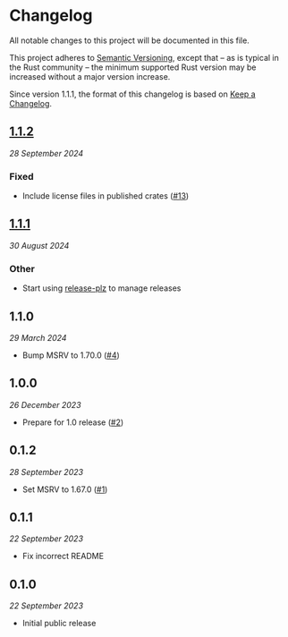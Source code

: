 # Changelog

All notable changes to this project will be documented in this file.

This project adheres to [Semantic Versioning](https://semver.org/spec/v2.0.0.html), except that – as is typical in the Rust community – the minimum supported Rust version may be increased without a major version increase.

Since version 1.1.1, the format of this changelog is based on [Keep a Changelog](https://keepachangelog.com/en/1.0.0/).

## [1.1.2](https://github.com/scouten/async-generic/compare/async-generic-v1.1.1...async-generic-v1.1.2)
_28 September 2024_

### Fixed

* Include license files in published crates ([#13](https://github.com/scouten/async-generic/pull/13))

## [1.1.1](https://github.com/scouten/async-generic/compare/async-generic-v1.1.0...async-generic-v1.1.1)
_30 August 2024_

### Other
* Start using [release-plz](https://release-plz.ieni.dev) to manage releases

## 1.1.0
_29 March 2024_

* Bump MSRV to 1.70.0 ([#4](https://github.com/scouten/sync-generic/pull/4))

## 1.0.0
_26 December 2023_

* Prepare for 1.0 release ([#2](https://github.com/scouten/sync-generic/pull/2))

## 0.1.2
_28 September 2023_

* Set MSRV to 1.67.0 ([#1](https://github.com/scouten/sync-generic/pull/1))

## 0.1.1
_22 September 2023_

* Fix incorrect README

## 0.1.0
_22 September 2023_

* Initial public release

